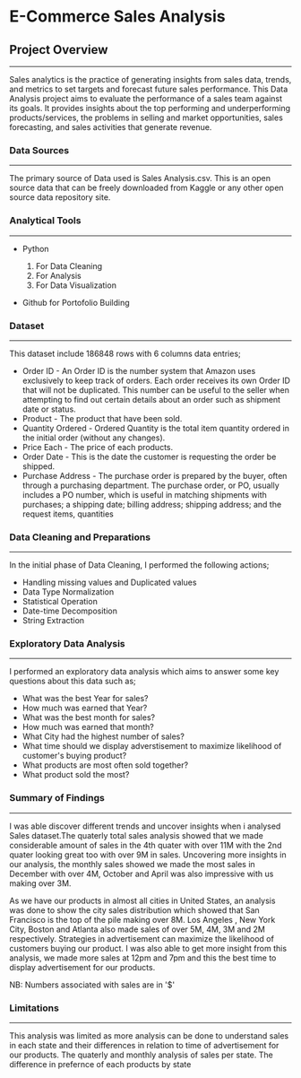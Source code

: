 # E-Commerce Sales Analysis

## Project Overview
---
 Sales analytics is the practice of generating insights from sales data, trends, and metrics to set targets and forecast future sales performance. This Data Analysis project aims to evaluate the performance of a sales team against its goals. It provides insights about the top performing and underperforming products/services, the problems in selling and market opportunities, sales forecasting, and sales activities that generate revenue.

### Data Sources
---
The primary source of Data used is Sales Analysis.csv. This is an open source data that can be freely downloaded from Kaggle or any other open source data repository site.

### Analytical Tools
---
- Python
   1. For Data Cleaning
   2. For Analysis
   3. For Data Visualization
      
- Github for Portofolio Building

### Dataset
---
This dataset include 186848 rows with 6 columns data entries;

- Order ID - An Order ID is the number system that Amazon uses exclusively to keep track of orders. Each order receives its own Order ID that will not be duplicated. This number can be useful to the seller when attempting to find out certain details about an order such as shipment date or status.
- Product - The product that have been sold.
- Quantity Ordered - Ordered Quantity is the total item quantity ordered in the initial order (without any changes).
- Price Each - The price of each products.
- Order Date - This is the date the customer is requesting the order be shipped.
- Purchase Address - The purchase order is prepared by the buyer, often through a purchasing department. The purchase order, or PO, usually includes a PO number, which is useful in matching shipments with purchases; a shipping date; billing address; shipping address; and the request items, quantities

### Data Cleaning and Preparations
---
In the initial phase of Data Cleaning, I performed the following actions;
- Handling missing values and Duplicated values
- Data Type Normalization
- Statistical Operation
- Date-time Decomposition
- String Extraction

### Exploratory Data Analysis
---
I performed an exploratory data analysis which aims to answer some key questions about this data such as;
- What was the best Year for sales? 
- How much was earned that Year?
- What was the best month for sales?
- How much was earned that month?
- What City had the highest number of sales?
- What time should we display adverstisement to maximize likelihood of customer's buying product?
- What products are most often sold together?
- What product sold the most?

### Summary of Findings
---
I was able discover different trends and uncover insights when i analysed Sales dataset.The quaterly total sales analysis showed that we made considerable amount of sales in the 4th quater with over 11M with the 2nd quater looking great too with over 9M in sales. Uncovering more insights in our analysis, the monthly sales showed we made the most sales in December with over 4M, October and April was also impressive with us making over 3M.

As we have our products in almost all cities in United States, an analysis was done to show the city sales distribution which showed that San Francisco is the top of the pile making over 8M. Los Angeles , New York City, Boston and Atlanta also made sales of over 5M, 4M, 3M and 2M respectively. Strategies in advertisement can maximize the likelihood of customers buying our product. I was also able to get more insight from this analysis, we made more sales at 12pm and 7pm and this the best time to display advertisement for our products.

NB: Numbers associated with sales are in '$'

### Limitations
---
This analysis was limited as more analysis can be done to understand sales in each state and their differences in relation to time of advertisement for our products. The quaterly and monthly analysis of sales per state. The difference in prefernce of each products by state


